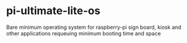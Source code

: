 # pi-ultimate-lite-os
Bare minimum operating system for raspberry-pi sign board, kiosk and other applications requeuing minimum booting time and space
